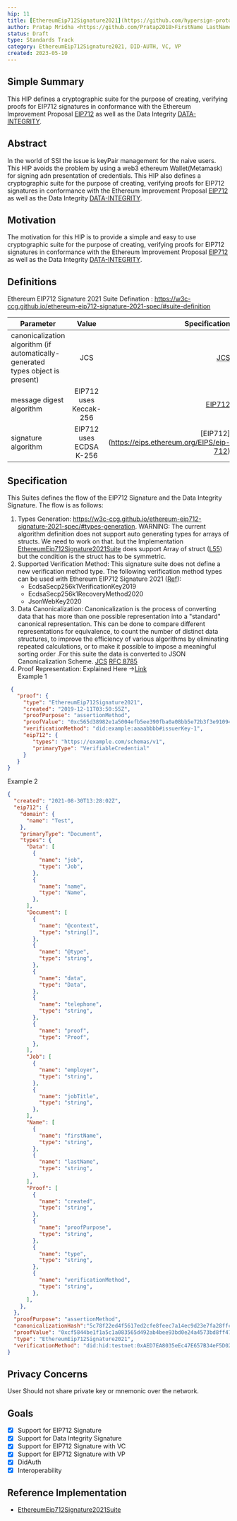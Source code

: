 ```yaml
---
hip: 11
title: [EthereumEip712Signature2021](https://github.com/hypersign-protocol/EthereumEip712Signature2021Suite)
author: Pratap Mridha <https://github.com/Pratap2018>FirstName LastName (@GitHubUsername), FirstName LastName <foo@bar.com>
status: Draft
type: Standards Track
category: EthereumEip712Signature2021, DID-AUTH, VC, VP
created: 2023-05-10
---
```


## Simple Summary
This HIP defines a cryptographic suite for the purpose of creating, verifying proofs for EIP712 signatures in conformance with the Ethereum Improvement Proposal [EIP712](https://eips.ethereum.org/EIPS/eip-712) as well as the Data Integrity [DATA-INTEGRITY](https://w3c.github.io/vc-data-integrity/).

## Abstract
In the world of SSI the issue is keyPair management for the naive users. This HIP avoids the problem by using a web3 ethereum Wallet(Metamask) for signing adn presentation of credentials. This HIP also defines a cryptographic suite for the purpose of creating, verifying proofs for EIP712 signatures in conformance with the Ethereum Improvement Proposal [EIP712](https://eips.ethereum.org/EIPS/eip-712) as well as the Data Integrity [DATA-INTEGRITY](https://w3c.github.io/vc-data-integrity/). 

## Motivation
The motivation for this HIP is to provide a simple and easy to use cryptographic suite for the purpose of creating, verifying proofs for EIP712 signatures in conformance with the Ethereum Improvement Proposal [EIP712](https://eips.ethereum.org/EIPS/eip-712) as well as the Data Integrity [DATA-INTEGRITY](https://w3c.github.io/vc-data-integrity/).

## Definitions
  Ethereum EIP712 Signature 2021 
    Suite Defination : https://w3c-ccg.github.io/ethereum-eip712-signature-2021-spec/#suite-definition

| Parameter                                                                       |          Value          |                                     Specification |
| ------------------------------------------------------------------------------- | :---------------------: | ------------------------------------------------: |
| canonicalization algorithm (if automatically-generated types object is present) |           JCS           |        [JCS](https://tools.ietf.org/html/rfc8785) |
| message digest algorithm                                                        | EIP712 uses Keccak-256  |  [EIP712](https://eips.ethereum.org/EIPS/eip-712) |
| signature algorithm                                                             | EIP712 uses ECDSA K-256 | [EIP712] (https://eips.ethereum.org/EIPS/eip-712) |

## Specification
This Suites defines the flow of the EIP712 Signature and the Data Integrity Signature. The flow is as follows:
    
1. Types Generation:  https://w3c-ccg.github.io/ethereum-eip712-signature-2021-spec/#types-generation. WARNING: The current algorithm definition does not support auto generating types for arrays of structs. We need to work on that. but the Implementation [EthereumEip712Signature2021Suite](https://github.com/hypersign-protocol/EthereumEip712Signature2021Suite) does support Array of struct ([L55](https://github.com/hypersign-protocol/EthereumEip712Signature2021Suite/blob/main/src/TypedData/Eip712Types.ts#L55)) but the condition is the struct has to be symmetric.
2. Supported Verification Method: This signature suite does not define a new verification method type. The following verification method types can be used with Ethereum EIP712 Signature 2021 ([Ref](https://w3c-ccg.github.io/ethereum-eip712-signature-2021-spec/#verification-method)): 
   - EcdsaSecp256k1VerificationKey2019
   - EcdsaSecp256k1RecoveryMethod2020
   - JsonWebKey2020
3. Data Canonicalization: Canonicalization is the process of converting data that has more than one possible representation into a "standard" canonical representation. This can be done to compare different representations for equivalence, to count the number of distinct data structures, to improve the efficiency of various algorithms by eliminating repeated calculations, or to make it possible to impose a meaningful sorting order .For this suite the data is converted to JSON Canonicalization Scheme.   [JCS](https://github.com/hypersign-protocol/JCS) [RFC 8785](https://www.rfc-editor.org/rfc/rfc8785)
4. Proof Representation: Explained Here ->[Link](https://w3c-ccg.github.io/ethereum-eip712-signature-2021-spec/#ethereum-eip712-signature-2021)   
Example 1
```json
 {
   "proof": {
     "type": "EthereumEip712Signature2021",
     "created": "2019-12-11T03:50:55Z",
     "proofPurpose": "assertionMethod",
     "proofValue": "0xc565d38982e1a5004efb5ee390fba0a08bb5e72b3f3e91094c66bc395c324f785425d58d5c1a601372d9c16164e380c63e89f1e0ea95fdefdf7b2854c4f938e81b",
     "verificationMethod": "did:example:aaaabbbb#issuerKey-1",
     "eip712": {
        "types": "https://example.com/schemas/v1",
        "primaryType": "VerifiableCredential"
     }
   }
}
```
Example 2
```json
{
  "created": "2021-08-30T13:28:02Z",
  "eip712": {
    "domain": {
      "name": "Test",
    },
    "primaryType": "Document",
    "types": {
      "Data": [
        {
          "name": "job",
          "type": "Job",
        },
        {
          "name": "name",
          "type": "Name",
        },
      ],
      "Document": [
        {
          "name": "@context",
          "type": "string[]",
        },
        {
          "name": "@type",
          "type": "string",
        },
        {
          "name": "data",
          "type": "Data",
        },
        {
          "name": "telephone",
          "type": "string",
        },
        {
          "name": "proof",
          "type": "Proof",
        },
      ],
      "Job": [
        {
          "name": "employer",
          "type": "string",
        },
        {
          "name": "jobTitle",
          "type": "string",
        },
      ],
      "Name": [
        {
          "name": "firstName",
          "type": "string",
        },
        {
          "name": "lastName",
          "type": "string",
        },
      ],
      "Proof": [
        {
          "name": "created",
          "type": "string",
        },
        {
          "name": "proofPurpose",
          "type": "string",
        },
        {
          "name": "type",
          "type": "string",
        },
        {
          "name": "verificationMethod",
          "type": "string",
        },
      ],
    },
  },
  "proofPurpose": "assertionMethod",
  "canonicalizationHash":"5c78f22ed4f5617ed2cfe8feec7a14ec9d23e7fa28ffc70291d141de169844f7",
  "proofValue": "0xcf5844be1f1a5c1a083565d492ab4bee93bd0e24a4573bd8ff47331ad225b9d11c4831aade8d071f4abb8c9e266aaaf30612c582c2bc8f082b8788448895fa4a1b",
  "type": "EthereumEip712Signature2021",
  "verificationMethod": "did:hid:testnet:0xAED7EA8035eEc47E657B34eF5D020c7005487443#blockchainAccountId#key-1",
}
```

## Privacy Concerns
User Should not share private key or mnemonic over the network.
## Goals
- [x] Support for EIP712 Signature
- [x] Support for Data Integrity Signature
- [x] Support for EIP712 Signature with VC
- [x] Support for EIP712 Signature with VP 
- [x] DidAuth 
- [x] Interoperability 
## Reference Implementation
- [EthereumEip712Signature2021Suite](https://github.com/hypersign-protocol/EthereumEip712Signature2021Suite)